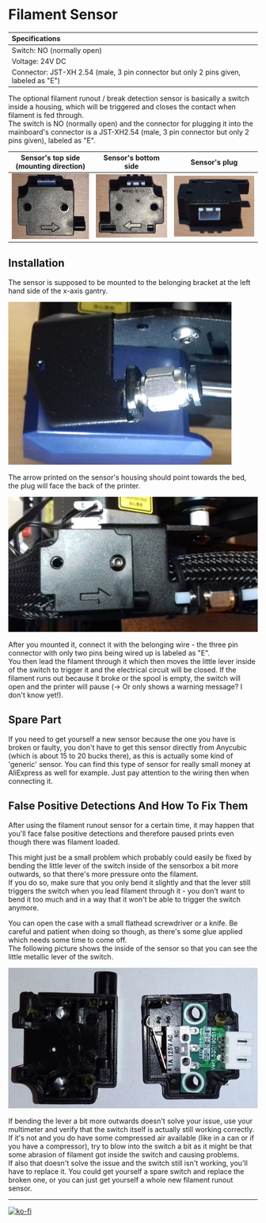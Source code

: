 <link rel=”manifest” href=”docs/manifest.webmanifest”>

# Filament Sensor

| Specifications |
|:---------------|
| Switch: NO (normally open) |
| Voltage: 24V DC |
| Connector: JST-XH 2.54 (male, 3 pin connector but only 2 pins given, labeled as "E") |  


The optional filament runout / break detection sensor is basically a switch inside a housing, which will be triggered and closes the contact when filament is fed through.  
The switch is NO (normally open) and the connector for plugging it into the mainboard's connector is a JST-XH2.54 (male, 3 pin connector but only 2 pins given), labeled as "E".  

| Sensor's top side (mounting direction) | Sensor's bottom side | Sensor's plug |
|:--------------:|:-------------:|:-------------:|
| ![Top side](../assets/images/fil-sens-front_web.jpg) | ![Bottom side](../assets/images/fil-sens-back_web.jpg) | ![Plug](../assets/images/fil-sens-bottomview_web.jpg) |


## Installation  

The sensor is supposed to be mounted to the belonging bracket at the left hand side of the x-axis gantry.  

![Sensor mounting bracket](../assets/images/K2Pro_fil-sens_bowden_mount_web.jpg)

The arrow printed on the sensor's housing should point towards the bed, the plug will face the back of the printer.  

![Sensor mounted](../assets/images/fil-sens_K2Pro_installed_web.jpg)

After you mounted it, connect it with the belonging wire - the three pin connector with only two pins being wired up is labeled as "E".  
You then lead the filament through it which then moves the little lever inside of the switch to trigger it and the electrical circuit will be closed. If the filament runs out because it broke or the spool is empty, the switch will open and the printer will pause (-> Or only shows a warning message? I don't know yet!).  


## Spare Part

If you need to get yourself a new sensor because the one you have is broken or faulty, you don't have to get this sensor directly from Anycubic (which is about 15 to 20 bucks there), as this is actually some kind of 'generic' sensor. You can find this type of sensor for really small money at AliExpress as well for example. Just pay attention to the wiring then when connecting it.    

  
## False Positive Detections And How To Fix Them 

After using the filament runout sensor for a certain time, it may happen that you'll face false positive detections and therefore paused prints even though there was filament loaded.  
   
This might just be a small problem which probably could easily be fixed by bending the little lever of the switch inside of the sensorbox a bit more outwards, so that there's more pressure onto the filament.  
If you do so, make sure that you only bend it slightly and that the lever still triggers the switch when you lead filament through it - you don't want to bend it too much and in a way that it won't be able to trigger the switch anymore.   

You can open the case with a small flathead screwdriver or a knife. Be careful and patient when doing so though, as there's some glue applied which needs some time to come off.  
The following picture shows the inside of the sensor so that you can see the little metallic lever of the switch.  
    
![Filament runout sensor opened](../assets/images/fil-sensor_open_web.jpg)  
    

If bending the lever a bit more outwards doesn't solve your issue, use your multimeter and verify that the switch itself is actually still working correctly. If it's not and you do have some compressed air available (like in a can or if you have a compressor), try to blow into the switch a bit as it might be that some abrasion of filament got inside the switch and causing problems.  
If also that doesn't solve the issue and the switch still isn't working, you'll have to replace it. You could get yourself a spare switch and replace the broken one, or you can just get yourself a whole new filament runout sensor.      

---

[![ko-fi](https://ko-fi.com/img/githubbutton_sm.svg)](https://ko-fi.com/U6U5NPB51)  
  

